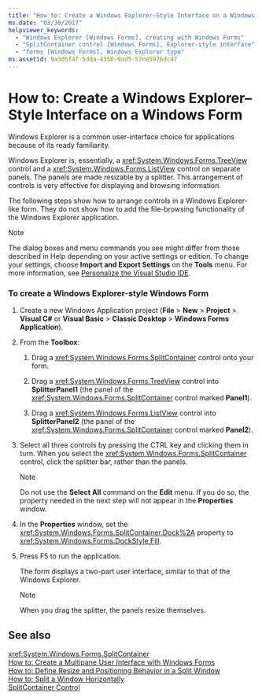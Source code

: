 ```yaml
---
title: "How to: Create a Windows Explorer–Style Interface on a Windows Form"
ms.date: "03/30/2017"
helpviewer_keywords: 
  - "Windows Explorer [Windows Forms], creating with Windows Forms"
  - "SplitContainer control [Windows Forms], Explorer-style interface"
  - "forms [Windows Forms], Windows Explorer type"
ms.assetid: 9a3d5f4f-5dda-4350-9ad5-57ce5976dc47
---
```

# How to: Create a Windows Explorer–Style Interface on a Windows Form
Windows Explorer is a common user-interface choice for applications because of its ready familiarity.  
  
 Windows Explorer is, essentially, a <xref:System.Windows.Forms.TreeView> control and a <xref:System.Windows.Forms.ListView> control on separate panels. The panels are made resizable by a splitter. This arrangement of controls is very effective for displaying and browsing information.  
  
 The following steps show how to arrange controls in a Windows Explorer-like form. They do not show how to add the file-browsing functionality of the Windows Explorer application.  
  
> [!NOTE]
>  The dialog boxes and menu commands you see might differ from those described in Help depending on your active settings or edition. To change your settings, choose **Import and Export Settings** on the **Tools** menu. For more information, see [Personalize the Visual Studio IDE](/visualstudio/ide/personalizing-the-visual-studio-ide).  
  
### To create a Windows Explorer-style Windows Form  
  
1.  Create a new Windows Application project (**File** > **New** > **Project** > **Visual C#** or **Visual Basic** > **Classic Desktop** > **Windows Forms Application**).  
  
2.  From the **Toolbox**:  
  
    1.  Drag a <xref:System.Windows.Forms.SplitContainer> control onto your form.  
  
    2.  Drag a <xref:System.Windows.Forms.TreeView> control into **SplitterPanel1** (the panel of the <xref:System.Windows.Forms.SplitContainer> control marked **Panel1**).  
  
    3.  Drag a <xref:System.Windows.Forms.ListView> control into **SplitterPanel2** (the panel of the <xref:System.Windows.Forms.SplitContainer> control marked **Panel2**).  
  
3.  Select all three controls by pressing the CTRL key and clicking them in turn. When you select the <xref:System.Windows.Forms.SplitContainer> control, click the splitter bar, rather than the panels.  
  
    > [!NOTE]
    >  Do not use the **Select All** command on the **Edit** menu. If you do so, the property needed in the next step will not appear in the **Properties** window.  
  
4.  In the **Properties** window, set the <xref:System.Windows.Forms.SplitContainer.Dock%2A> property to <xref:System.Windows.Forms.DockStyle.Fill>.  
  
5.  Press F5 to run the application.  
  
     The form displays a two-part user interface, similar to that of the Windows Explorer.  
  
    > [!NOTE]
    >  When you drag the splitter, the panels resize themselves.  
  
## See also
 <xref:System.Windows.Forms.SplitContainer>  
 [How to: Create a Multipane User Interface with Windows Forms](../../../../docs/framework/winforms/controls/how-to-create-a-multipane-user-interface-with-windows-forms.md)  
 [How to: Define Resize and Positioning Behavior in a Split Window](../../../../docs/framework/winforms/controls/how-to-define-resize-and-positioning-behavior-in-a-split-window.md)  
 [How to: Split a Window Horizontally](../../../../docs/framework/winforms/controls/how-to-split-a-window-horizontally.md)  
 [SplitContainer Control](../../../../docs/framework/winforms/controls/splitcontainer-control-windows-forms.md)
